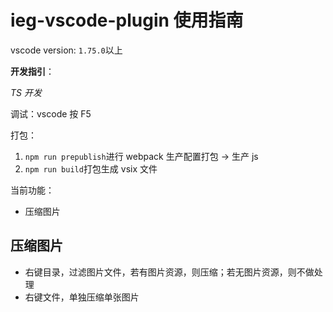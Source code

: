 # ieg-vscode-plugin 使用指南

vscode version: `1.75.0`以上

**开发指引**：

_TS 开发_

调试：vscode 按 F5

打包：

1. `npm run prepublish`进行 webpack 生产配置打包 -> 生产 js
2. `npm run build`打包生成 vsix 文件

当前功能：

- 压缩图片

## 压缩图片

- 右键目录，过滤图片文件，若有图片资源，则压缩；若无图片资源，则不做处理
- 右键文件，单独压缩单张图片
